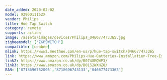 ```yaml
---
date_added: 2020-02-02
model: 9290011152X
vendor: Philips
title: Hue Tap Switch
category: remote
supports: action
image: /assets/images/devices/Philips_046677473365.jpg
zigbeemodel: ['ZGPSWITCH']
compatible: [conbee]
mlink: https://www2.meethue.com/en-us/p/hue-tap-switch/046677473365
link: https://www.amazon.com/Philips-Hue-Batteries-Installation-Free-Exclusively/dp/B079P5H2WG/
link2: https://www.amazon.co.uk/dp/B0748MQWP3/
link3: https://www.amazon.co.uk/dp/B0152WXHZ0/
EAN: ['8718696752005','8718696743133','046677473365']
---
```

